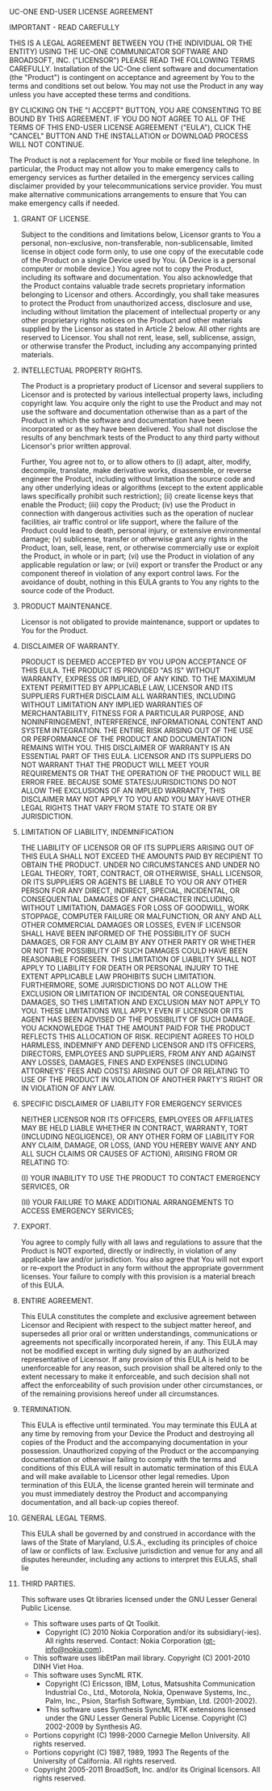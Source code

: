 UC-ONE END-USER LICENSE AGREEMENT

IMPORTANT - READ CAREFULLY

THIS IS A LEGAL AGREEMENT BETWEEN YOU (THE INDIVIDUAL OR THE ENTITY) USING THE UC-ONE COMMUNICATOR SOFTWARE AND BROADSOFT, INC. ("LICENSOR") PLEASE READ THE FOLLOWING TERMS CAREFULLY. 
Installation of the UC-One client software and documentation (the "Product") is contingent on acceptance and agreement by You to the terms and conditions set out below. You may not use the Product in any way unless you have accepted these terms and conditions.


BY CLICKING ON THE "I ACCEPT" BUTTON, YOU ARE CONSENTING TO BE BOUND BY THIS AGREEMENT. IF YOU DO NOT AGREE TO ALL OF THE TERMS OF THIS END-USER LICENSE AGREEMENT ("EULA"), CLICK THE "CANCEL" BUTTON AND THE INSTALLATION or DOWNLOAD PROCESS WILL NOT CONTINUE. 

The Product is not a replacement for Your mobile or fixed line telephone. In particular, the Product may not allow you to make emergency calls to emergency services as further detailed in the emergency services calling disclaimer provided by your telecommunications service provider. You must make alternative communications arrangements to ensure that You can make emergency calls if needed.

1. GRANT OF LICENSE. 

   Subject to the conditions and limitations below, Licensor grants to You a personal, non-exclusive, non-transferable, non-sublicensable, limited license in object code form only, to use one copy of the executable code of the Product on a single Device used by You. (A Device is a personal computer or mobile device.) You agree not to copy the Product, including its software and documentation. You also acknowledge that the Product contains valuable trade secrets proprietary information belonging to Licensor and others. Accordingly, you shall take measures to protect the Product from unauthorized access, disclosure and use, including without limitation the placement of intellectual property or any other proprietary rights notices on the Product and other materials supplied by the Licensor as stated in Article 2 below. All other rights are reserved to Licensor. You shall not rent, lease, sell, sublicense, assign, or otherwise transfer the Product, including any accompanying printed materials.

2. INTELLECTUAL PROPERTY RIGHTS.

   The Product is a proprietary product of Licensor and several suppliers to Licensor and is protected by various intellectual property laws, including copyright law. You acquire only the right to use the Product and may not use the software and documentation otherwise than as a part of the Product in which the software and documentation have been incorporated or as they have been delivered. You shall not disclose the results of any benchmark tests of the Product to any third party without Licensor's prior written approval.
   
   Further, You agree not to, or to allow others to (i) adapt, alter, modify, decompile, translate, make derivative works, disassemble, or reverse engineer the Product, including without limitation the source code and any other underlying ideas or algorithms (except to the extent applicable laws specifically prohibit such restriction); (ii) create license keys that enable the Product; (iii) copy the Product; (iv) use the Product in connection with dangerous activities such as the operation of nuclear facilities, air traffic control or life support, where the failure of the Product could lead to death, personal injury, or extensive environmental damage; (v) sublicense, transfer or otherwise grant any rights in the Product, loan, sell, lease, rent, or otherwise commercially use or exploit the Product, in whole or in part; (vi) use the Product in violation of any applicable regulation or law; or (vii) export or transfer the Product or any component thereof in violation of any export control laws. For the avoidance of doubt, nothing in this EULA grants to You any rights to the source code of the Product.

3. PRODUCT MAINTENANCE. 

   Licensor is not obligated to provide maintenance, support or updates to You for the Product.

4. DISCLAIMER OF WARRANTY. 

   PRODUCT IS DEEMED ACCEPTED BY YOU UPON ACCEPTANCE OF THIS EULA. THE PRODUCT IS PROVIDED "AS IS" WITHOUT WARRANTY, EXPRESS OR IMPLIED, OF ANY KIND. TO THE MAXIMUM EXTENT PERMITTED BY APPLICABLE LAW, LICENSOR AND ITS SUPPLIERS FURTHER DISCLAIM ALL WARRANTIES, INCLUDING WITHOUT LIMITATION ANY IMPLIED WARRANTIES OF MERCHANTABILITY, FITNESS FOR A PARTICULAR PURPOSE, AND NONINFRINGEMENT, INTERFERENCE, INFORMATIONAL CONTENT AND SYSTEM INTEGRATION. THE ENTIRE RISK ARISING OUT OF THE USE OR PERFORMANCE OF THE PRODUCT AND DOCUMENTATION REMAINS WITH YOU. THIS DISCLAIMER OF WARRANTY IS AN ESSENTIAL PART OF THIS EULA. LICENSOR AND ITS SUPPLIERS DO NOT WARRANT THAT THE PRODUCT WILL MEET YOUR REQUIREMENTS OR THAT THE OPERATION OF THE PRODUCT WILL BE ERROR FREE. BECAUSE SOME STATES/JURISDICTIONS DO NOT ALLOW THE EXCLUSIONS OF AN IMPLIED WARRANTY, THIS DISCLAIMER MAY NOT APPLY TO YOU AND YOU MAY HAVE OTHER LEGAL RIGHTS THAT VARY FROM STATE TO STATE OR BY JURISDICTION.

5. LIMITATION OF LIABILITY, INDEMNIFICATION 

   THE LIABILITY OF LICENSOR OR OF ITS SUPPLIERS ARISING OUT OF THIS EULA SHALL NOT EXCEED THE AMOUNTS PAID BY RECIPIENT TO OBTAIN THE PRODUCT. UNDER NO CIRCUMSTANCES AND UNDER NO LEGAL THEORY, TORT, CONTRACT, OR OTHERWISE, SHALL LICENSOR, OR ITS SUPPLIERS OR AGENTS BE LIABLE TO YOU OR ANY OTHER PERSON FOR ANY DIRECT, INDIRECT, SPECIAL, INCIDENTAL, OR CONSEQUENTIAL DAMAGES OF ANY CHARACTER INCLUDING, WITHOUT LIMITATION, DAMAGES FOR LOSS OF GOODWILL, WORK STOPPAGE, COMPUTER FAILURE OR MALFUNCTION, OR ANY AND ALL OTHER COMMERCIAL DAMAGES OR LOSSES, EVEN IF LICENSOR SHALL HAVE BEEN INFORMED OF THE POSSIBILITY OF SUCH DAMAGES, OR FOR ANY CLAIM BY ANY OTHER PARTY OR WHETHER OR NOT THE POSSIBILITY OF SUCH DAMAGES COULD HAVE BEEN REASONABLE FORESEEN. THIS LIMITATION OF LIABILITY SHALL NOT APPLY TO LIABILITY FOR DEATH OR PERSONAL INJURY TO THE EXTENT APPLICABLE LAW PROHIBITS SUCH LIMITATION. FURTHERMORE, SOME JURISDICTIONS DO NOT ALLOW THE EXCLUSION OR LIMITATION OF INCIDENTAL OR CONSEQUENTIAL DAMAGES, SO THIS LIMITATION AND EXCLUSION MAY NOT APPLY TO YOU. THESE LIMITATIONS WILL APPLY EVEN IF LICENSOR OR ITS AGENT HAS BEEN ADVISED OF THE POSSIBILITY OF SUCH DAMAGE. YOU ACKNOWLEDGE THAT THE AMOUNT PAID FOR THE PRODUCT REFLECTS THIS ALLOCATION OF RISK. RECIPIENT AGREES TO HOLD HARMLESS, INDEMNIFY AND DEFEND LICENSOR AND ITS OFFICERS, DIRECTORS, EMPLOYEES AND SUPPLIERS, FROM ANY AND AGAINST ANY LOSSES, DAMAGES, FINES AND EXPENSES (INCLUDING ATTORNEYS' FEES AND COSTS) ARISING OUT OF OR RELATING TO USE OF THE PRODUCT IN VIOLATION OF ANOTHER PARTY'S RIGHT OR IN VIOLATION OF ANY LAW. 

6. SPECIFIC DISCLAIMER OF LIABILITY FOR EMERGENCY SERVICES 

   NEITHER LICENSOR NOR ITS OFFICERS, EMPLOYEES OR AFFILIATES MAY BE HELD LIABLE WHETHER IN CONTRACT, WARRANTY, TORT (INCLUDING NEGLIGENCE), OR ANY OTHER FORM OF LIABILITY FOR ANY CLAIM, DAMAGE, OR LOSS, (AND YOU HEREBY WAIVE ANY AND ALL SUCH CLAIMS OR CAUSES OF ACTION), ARISING FROM OR RELATING TO: 
   
   (I) YOUR INABILITY TO USE THE PRODUCT TO CONTACT EMERGENCY SERVICES, OR 
   
   (II) YOUR FAILURE TO MAKE ADDITIONAL ARRANGEMENTS TO ACCESS EMERGENCY SERVICES;

7. EXPORT. 

   You agree to comply fully with all laws and regulations to assure that the Product is NOT exported, directly or indirectly, in violation of any applicable law and/or jurisdiction. You also agree that You will not export or re-export the Product in any form without the appropriate government licenses. Your failure to comply with this provision is a material breach of this EULA. 

8. ENTIRE AGREEMENT. 

   This EULA constitutes the complete and exclusive agreement between Licensor and Recipient with respect to the subject matter hereof, and supersedes all prior oral or written understandings, communications or agreements not specifically incorporated herein, if any. This EULA may not be modified except in writing duly signed by an authorized representative of Licensor. If any provision of this EULA is held to be unenforceable for any reason, such provision shall be altered only to the extent necessary to make it enforceable, and such decision shall not affect the enforceability of such provision under other circumstances, or of the remaining provisions hereof under all circumstances.

9. TERMINATION. 

   This EULA is effective until terminated. You may terminate this EULA at any time by removing from your Device the Product and destroying all copies of the Product and the accompanying documentation in your possession. Unauthorized copying of the Product or the accompanying documentation or otherwise failing to comply with the terms and conditions of this EULA will result in automatic termination of this EULA and will make available to Licensor other legal remedies. Upon termination of this EULA, the license granted herein will terminate and you must immediately destroy the Product and accompanying documentation, and all back-up copies thereof.

10. GENERAL LEGAL TERMS.
    
    This EULA shall be governed by and construed in accordance with the laws of the State of Maryland, U.S.A., excluding its principles of choice of law or conflicts of law. Exclusive jurisdiction and venue for any and all disputes hereunder, including any actions to interpret this EULAS, shall lie

11. THIRD PARTIES.
   
    This software uses Qt libraries licensed under the GNU Lesser General Public License.

    - This software uses parts of Qt Toolkit.
      - Copyright (C) 2010 Nokia Corporation and/or its subsidiary(-ies). All rights reserved. Contact: Nokia Corporation (qt-info@nokia.com).
    - This software uses libEtPan mail library. Copyright (C) 2001-2010 DINH Viet Hoa.
    - This software uses SyncML RTK.
      - Copyright (C) Ericsson, IBM, Lotus, Matsushita Communication Industrial Co., Ltd., Motorola, Nokia, Openwave Systems, Inc., Palm, Inc., Psion, Starfish Software, Symbian, Ltd. (2001-2002).
      - This software uses Synthesis SyncML RTK extensions licensed under the GNU Lesser General Public License. Copyright (C) 2002-2009 by Synthesis AG.
    - Portions copyright (C) 1998-2000 Carnegie Mellon University. All rights reserved.
    - Portions copyright (C) 1987, 1989, 1993 The Regents of the University of California. All rights reserved.
    - Copyright 2005-2011 BroadSoft, Inc. and/or its Original licensors. All rights reserved.